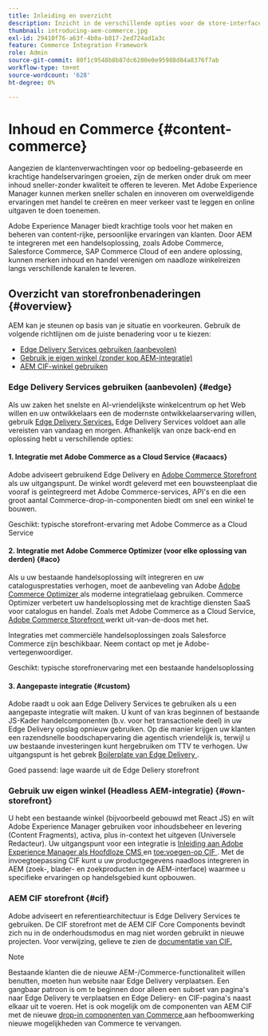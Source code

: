```yaml
---
title: Inleiding en overzicht
description: Inzicht in de verschillende opties voor de store-interface
thumbnail: introducing-aem-commerce.jpg
exl-id: 29410f76-a63f-4b0a-b817-2ed724ad1a3c
feature: Commerce Integration Framework
role: Admin
source-git-commit: 80f1c9548b8b87dc6280e0e95988d84a8376f7ab
workflow-type: tm+mt
source-wordcount: '628'
ht-degree: 0%

---
```



# Inhoud en Commerce {#content-commerce}

Aangezien de klantenverwachtingen voor op bedoeling-gebaseerde en krachtige handelservaringen groeien, zijn de merken onder druk om meer inhoud sneller-zonder kwaliteit te offeren te leveren. Met Adobe Experience Manager kunnen merken sneller schalen en innoveren om overweldigende ervaringen met handel te creëren en meer verkeer vast te leggen en online uitgaven te doen toenemen.

Adobe Experience Manager biedt krachtige tools voor het maken en beheren van content-rijke, persoonlijke ervaringen van klanten. Door AEM te integreren met een handelsoplossing, zoals Adobe Commerce, Salesforce Commerce, SAP Commerce Cloud of een andere oplossing, kunnen merken inhoud en handel verenigen om naadloze winkelreizen langs verschillende kanalen te leveren.

## Overzicht van storefronbenaderingen {#overview}

AEM kan je steunen op basis van je situatie en voorkeuren. Gebruik de volgende richtlijnen om de juiste benadering voor u te kiezen:

* [Edge Delivery Services gebruiken (aanbevolen)](#edge)
* [Gebruik je eigen winkel (zonder kop AEM-integratie)](#own-storefront)
* [AEM CIF-winkel gebruiken](#cif)

### Edge Delivery Services gebruiken (aanbevolen) {#edge}

Als uw zaken het snelste en AI-vriendelijkste winkelcentrum op het Web willen en uw ontwikkelaars een de modernste ontwikkelaarservaring willen, gebruik [ Edge Delivery Services.](../edge/overview.md) Edge Delivery Services voldoet aan alle vereisten van vandaag en morgen. Afhankelijk van onze back-end en oplossing hebt u verschillende opties:

#### &#x200B;1. Integratie met Adobe Commerce as a Cloud Service {#acaacs}

Adobe adviseert gebruikend Edge Delivery en [ Adobe Commerce Storefront ](https://experienceleague.adobe.com/developer/commerce/storefront/) als uw uitgangspunt. De winkel wordt geleverd met een bouwsteenplaat die vooraf is geïntegreerd met Adobe Commerce-services, API&#39;s en die een groot aantal Commerce-drop-in-componenten biedt om snel een winkel te bouwen.

Geschikt: typische storefront-ervaring met Adobe Commerce as a Cloud Service

#### &#x200B;2. Integratie met Adobe Commerce Optimizer (voor elke oplossing van derden) {#aco}

Als u uw bestaande handelsoplossing wilt integreren en uw catalogusprestaties verhogen, moet de aanbeveling van Adobe [ Adobe Commerce Optimizer ](https://experienceleague.adobe.com/en/docs/commerce-learn/tutorials/adobe-commerce-optimizer/overview) als moderne integratielaag gebruiken. Commerce Optimizer verbetert uw handelsoplossing met de krachtige diensten SaaS voor catalogus en handel. Zoals met Adobe Commerce as a Cloud Service, [ Adobe Commerce Storefront ](https://experienceleague.adobe.com/developer/commerce/storefront/) werkt uit-van-de-doos met het.

Integraties met commerciële handelsoplossingen zoals Salesforce Commerce zijn beschikbaar. Neem contact op met je Adobe-vertegenwoordiger.

Geschikt: typische storefronervaring met een bestaande handelsoplossing

#### &#x200B;3. Aangepaste integratie {#custom}

Adobe raadt u ook aan Edge Delivery Services te gebruiken als u een aangepaste integratie wilt maken. U kunt of van kras beginnen of bestaande JS-Kader handelcomponenten (b.v. voor het transactionele deel) in uw Edge Delivery opslag opnieuw gebruiken. Op die manier krijgen uw klanten een razendsnelle boodschapervaring die agentisch vriendelijk is, terwijl u uw bestaande investeringen kunt hergebruiken om TTV te verhogen. Uw uitgangspunt is het gebrek [ Boilerplate van Edge Delivery ](https://www.aem.live/developer/tutorial).

Goed passend: lage waarde uit de Edge Deliery storefront

### Gebruik uw eigen winkel (Headless AEM-integratie) {#own-storefront}

U hebt een bestaande winkel (bijvoorbeeld gebouwd met React JS) en wilt Adobe Experience Manager gebruiken voor inhoudsbeheer en levering (Content Fragments), activa, plus in-context het uitgeven (Universele Redacteur). Uw uitgangspunt voor een integratie is [ Inleiding aan Adobe Experience Manager als Hoofdloze CMS ](https://experienceleague.adobe.com/en/docs/experience-manager-cloud-service/content/headless/introduction) en [ toe:voegen-op CIF ](https://experienceleague.adobe.com/en/docs/experience-manager-cloud-service/content/content-and-commerce/storefront/authoring/enrich-product-associated-content). Met de invoegtoepassing CIF kunt u uw productgegevens naadloos integreren in AEM (zoek-, blader- en zoekproducten in de AEM-interface) waarmee u specifieke ervaringen op handelsgebied kunt opbouwen.

### AEM CIF storefront {#cif}

Adobe adviseert en referentiearchitectuur is Edge Delivery Services te gebruiken. De CIF storefront met de AEM CIF Core Components bevindt zich nu in de onderhoudsmodus en mag niet worden gebruikt in nieuwe projecten. Voor verwijzing, gelieve te zien de [ documentatie van CIF.](/help/commerce-cloud/cif-storefront/introduction.md)

>[!NOTE]
>
>Bestaande klanten die de nieuwe AEM-/Commerce-functionaliteit willen benutten, moeten hun website naar Edge Delivery verplaatsen. Een gangbaar patroon is om te beginnen door alleen een subset van pagina&#39;s naar Edge Delivery te verplaatsen en Edge Deliery- en CIF-pagina&#39;s naast elkaar uit te voeren. Het is ook mogelijk om de componenten van AEM CIF met de nieuwe [ drop-in componenten van Commerce ](https://experienceleague.adobe.com/developer/commerce/storefront/dropins/all/introduction/) aan hefboomwerking nieuwe mogelijkheden van Commerce te vervangen.
